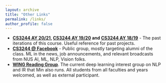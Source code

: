 ```yaml
---
layout: archive
title: "Other Links"
permalink: /links/
author_profile: false
---
```


* **[CS3244 AY 20/21](http://www.comp.nus.edu.sg/~kanmy/courses/3244_2010/), [CS3244 AY 19/20](http://www.comp.nus.edu.sg/~kanmy/courses/3244_1910/) and [CS3244 AY 18/19](http://www.comp.nus.edu.sg/~kanmy/courses/3244_1810/)** - The past iterations of this course.  Useful reference for past projects.
* **[CS3244 @ Facebook](http://www.facebook.com/cs3244/)** - Public group, mostly targeting alumni of the class.  ML in the news, job announcements, and relevant broadcasts from NUS AI, ML, NLP, Vision folks.
* **[WING Reading Group](https://wing-nus.github.io/cs6101/)**.  The current deep learning interest group on NLP and IR that Min also runs.  All students from all faculties and years welcomed, as well as external participant.
